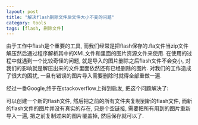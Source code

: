 ```yaml
---
layout: post
title: "解决flash删除文件后文件大小不变的问题"
category: tools
tags: [flash, 删除文件]
---
```


由于工作中flash是个重要的工具, 而我们经常是把flash保存的.fla文件当zip文件解压然后通过程序解析其中的XML文件和里面的图片资源文件来使用. 在使用的过程中就遇到一个比较奇怪的问题, 就是导入的图片删除之后flash文件不会变小, 对我们的影响就是解压出来的文件里面依然还有已经删除的图片. 对我们的工作造成了很大的困扰, 一旦有错误的图片导入需要删除时就得全部重做一遍.

经过一番Google,终于在stackoverflow上得到启发, 把这个问题解决了:

可以创建一个新的flash文件, 然后把之前的所有文件夹复制到新的flash文件, 而新的flash文件的图片并没有真实的存在, 只是个空链接, 需要把所有用到的图片重新导入一遍, 把之前复制过来的图片覆盖掉, 然后保存就可以了.